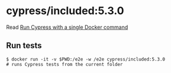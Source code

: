 <!--
WARNING: this file was autogenerated by generate-included-image.js using

    npm run add:included -- 5.3.0 cypress/browsers:node12.14.1-chrome85-ff81
-->

# cypress/included:5.3.0

Read [Run Cypress with a single Docker command][blog post url]

## Run tests

```shell
$ docker run -it -v $PWD:/e2e -w /e2e cypress/included:5.3.0
# runs Cypress tests from the current folder
```

[blog post url]: https://www.cypress.io/blog/2019/05/02/run-cypress-with-a-single-docker-command/
